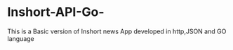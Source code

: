 # Inshort-API-Go-
This is a Basic version of Inshort news App developed in http,JSON and GO language
